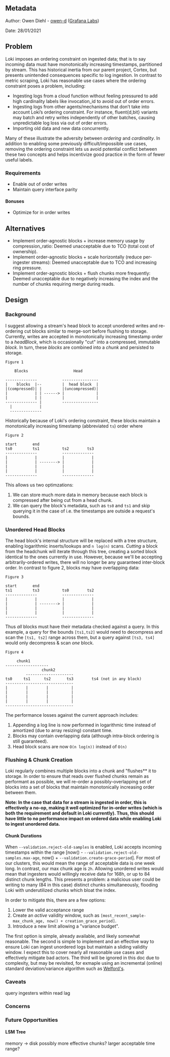 ## Metadata

Author: Owen Diehl - [owen-d](https://github.com/owen-d) ([Grafana Labs](https://grafana.com/))

Date: 28/01/2021

## Problem

Loki imposes an ordering constraint on ingested data; that is to say incoming data must have monotonically increasing timestamps, partitioned by stream. This has historical inertia from our parent project, Cortex, but presents unintended consequences specific to log ingestion. In contrast to metric scraping, Loki has reasonable use cases where the ordering constraint poses a problem, including:

- Ingesting logs from a cloud function without feeling pressured to add high cardinality labels like invocation_id to avoid out of order errors.
- Ingesting logs from other agents/mechanisms that don’t take into account Loki’s ordering constraint. For instance, fluent{d,bit} variants may batch and retry writes independently of other batches, causing unpredictable log loss via out of order errors.
- Importing old data and new data concurrently.

Many of these illustrate the adversity between _ordering_ and _cardinality_. In addition to enabling some previously difficult/impossible use cases, removing the ordering constraint lets us avoid potential conflict between these two concepts and helps incentivize good practice in the form of fewer useful labels.

### Requirements

- Enable out of order writes
- Maintain query interface parity

#### Bonuses

- Optimize for in order writes


## Alternatives

- Implement order-agnostic blocks + increase memory usage by compression_ratio: Deemed unacceptable due to TCO (total cost of ownership).
- Implement order-agnostic blocks + scale horizontally (reduce per-ingester streams): Deemed unacceptable due to TCO and increasing ring pressure.
- Implement order-agnostic blocks + flush chunks more frequently: Deemed unacceptable due to negatively increasing the index and the number of chunks requiring merge during reads.

## Design

### Background

I suggest allowing a stream's head block to accept unordered writes and re-ordering cut blocks similar to merge-sort before flushing to storage. Currently, writes are accepted in monotonically increasing timestamp order to a _headBlock_, which is occasionally "cut" into a compressed, immutable _block_. In turn, these _blocks_ are combined into a _chunk_ and persisted to storage.

```
Figure 1

    Blocks                    Head

--------------           ----------------
|    blocks  |--         |  head block  |
|(compressed)| |         |(uncompressed)|
|            | | ------> |              |
|            | |         |              |
-------------- |         ----------------
  |            |
  --------------
```

Historically because of Loki's ordering constraint, these blocks maintain a monotonically increasing timestamp (abbreviated `ts`) order where

```
Figure 2

start       end
ts0         ts1          ts2        ts3
--------------           --------------
|            |           |            |
|            | --------> |            |
|            |           |            |
|            |           |            |
--------------           --------------
```

This allows us two optimzations:

1) We can store much more data in memory because each block is compressed after being cut from a head chunk.
2) We can query the block's metadata, such as `ts0` and `ts1` and skip querying it in the case of i.e. the timestamps are outside a request's bounds.

### Unordered Head Blocks

The head block's internal structure will be replaced with a tree structure, enabling logarithmic inserts/lookups and `n log(n)` scans. _Cutting_ a block from the headchunk will iterate through this tree, creating a sorted block identical to the ones currently in use. However, because we'll be accepting arbitrarily-ordered writes, there will no longer be any guaranteed inter-block order. In contrast to figure 2, blocks may have overlapping data:

```
Figure 3

start       end
ts1         ts3          ts0        ts2
--------------           --------------
|            |           |            |
|            | --------> |            |
|            |           |            |
|            |           |            |
--------------           --------------
```

Thus _all_ blocks must have their metadata checked against a query. In this example, a query for the bounds `[ts1,ts2]`  would need to decompress and scan the `[ts1, ts2]` range across them, but a query against `[ts3, ts4]` would only decompress & scan _one_ block.

```
Figure 4

     chunk1
-------------------
                chunk2
         ---------------------
ts0     ts1      ts2       ts3        ts4 (not in any block)
------------------------------
|        |        |          |
|        |        |          |
|        |        |          |
|        |        |          |
------------------------------

```

The performance losses against the current approach includes:

1) Appending a log line is now performed in logarithmic time instead of amortized (due to array resizing) constant time.
2) Blocks may contain overlapping data (although intra-block ordering is still guaranteed).
3) Head block scans are now `O(n log(n))` instead of `O(n)`

### Flushing & Chunk Creation

Loki regularly combines multiple blocks into a chunk and "flushes** it to storage. In order to ensure that reads over flushed chunks remain as performant as possible, we will re-order a possibly-overlapping set of blocks into a set of blocks that maintain monotonically increasing order between them.

**Note: In the case that data for a stream is ingested in order, this is effectively a no-op, making it well optimized for in-order writes (which is both the requirement and default in Loki currently). Thus, this should have little to no performance impact on ordered data while enabling Loki to ingest unordered data.**

#### Chunk Durations

When `--validation.reject-old-samples` is enabled, Loki accepts incoming timestamps within the range [now() - `--validation.reject-old-samples.max-age`, now() + `--validation.create-grace-period`]. For most of our clusters, this would mean the range of acceptable data is one week long. In contrast, our max chunk age is `2h`. Allowing unordered writes would mean that ingesters would willingly receive data for 168h, or up to 84 distinct chunk lengths. This presents a problem: a malicious user could be writing to many (84 in this case) distinct chunks simultaneously, flooding Loki with underutilized chunks which bloat the index.

In order to mitigate this, there are a few options:
1) Lower the valid acceptance range
2) Create an _active_ validity window, such as `[most_recent_sample-max_chunk_age, now() + creation_grace_period]`.
3) Introduce a new limit allowing a "variance budget".

The first option is simple, already available, and likely somewhat reasonable.
The second is simple to implement and an effective way to ensure Loki can ingest unordered logs but maintain a sliding validity window. I expect this to cover nearly all reasonable use cases and effectively mitigate bad actors.
The third will be ignored in this doc due to complexity, but may be revisited, for exmaple using an incremental (online) standard deviation/variance algorithm such as [Welford's](https://en.wikipedia.org/wiki/Algorithms_for_calculating_variance).

### Caveats

query ingesters within read lag

### Concerns

### Future Opportunities

#### LSM Tree

memory -> disk
possibly more effective chunks?
larger acceptable time range?
